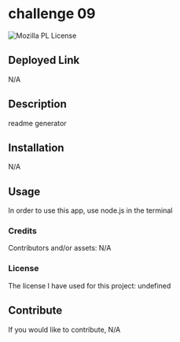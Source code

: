 # challenge 09

![Mozilla PL License](https://img.shields.io/badge/License-MPL_2.0-blue)

## Deployed Link

N/A

## Description

readme generator

## Installation

N/A

## Usage

In order to use this app, use node.js in the terminal

### Credits

Contributors and/or assets: N/A

### License

The license I have used for this project: undefined

## Contribute

If you would like to contribute, N/A
